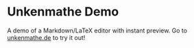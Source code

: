 # Unkenmathe Demo

A demo of a Markdown/LaTeX editor with instant preview. Go to [unkenmathe.de](http://unkenmathe.de/) to try it out!